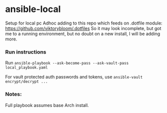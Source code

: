 # ansible-local
Setup for local pc
Adhoc adding to this repo which feeds on .dotfile module: https://github.com/viktorybloom/.dotfiles
So it may look incomplete, but got me to a running environment, but no doubt on a new install, I will be adding more. 

### Run instructions

Run `ansible-playbook --ask-become-pass --ask-vault-pass local_playbook.yaml`

For vault protected auth passwords and tokens, use `ansible-vault encrypt/decrypt ...`

### Notes: 
Full playbook assumes base Arch install.  
